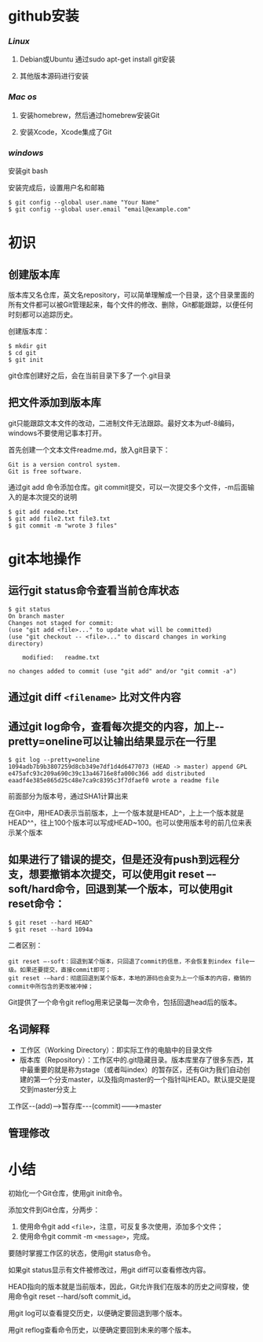 # github安装
### *Linux*

1. Debian或Ubuntu 通过sudo apt-get install git安装

2. 其他版本源码进行安装

### *Mac os*

1. 安装homebrew，然后通过homebrew安装Git

2. 安装Xcode，Xcode集成了Git

### _windows_

安装git bash

安装完成后，设置用户名和邮箱

    $ git config --global user.name "Your Name"
    $ git config --global user.email "email@example.com"
# 初识
## 创建版本库

版本库又名仓库，英文名repository，可以简单理解成一个目录，这个目录里面的所有文件都可以被Git管理起来，每个文件的修改、删除，Git都能跟踪，以便任何时刻都可以追踪历史。

创建版本库：

    $ mkdir git
    $ cd git
    $ git init
git仓库创建好之后，会在当前目录下多了一个.git目录

## 把文件添加到版本库

git只能跟踪文本文件的改动，二进制文件无法跟踪。最好文本为utf-8编码，windows不要使用记事本打开。

首先创建一个文本文件readme.md，放入git目录下：

    Git is a version control system.
    Git is free software.
通过git add 命令添加仓库。git commit提交，可以一次提交多个文件，-m后面输入的是本次提交的说明

    $ git add readme.txt
    $ git add file2.txt file3.txt
    $ git commit -m "wrote 3 files"

# git本地操作

## 运行git status命令查看当前仓库状态

    $ git status
    On branch master
    Changes not staged for commit:
    (use "git add <file>..." to update what will be committed)
    (use "git checkout -- <file>..." to discard changes in working directory)

        modified:   readme.txt

    no changes added to commit (use "git add" and/or "git commit -a")

## 通过git diff `<filename>` 比对文件内容

## 通过git log命令，查看每次提交的内容，加上--pretty=oneline可以让输出结果显示在一行里

    $ git log --pretty=oneline
    1094adb7b9b3807259d8cb349e7df1d4d6477073 (HEAD -> master) append GPL
    e475afc93c209a690c39c13a46716e8fa000c366 add distributed
    eaadf4e385e865d25c48e7ca9c8395c3f7dfaef0 wrote a readme file

前面部分为版本号，通过SHA1计算出来

在Git中，用HEAD表示当前版本，上一个版本就是HEAD^，上上一个版本就是HEAD^^，往上100个版本可以写成HEAD~100。也可以使用版本号的前几位来表示某个版本

## 如果进行了错误的提交，但是还没有push到远程分支，想要撤销本次提交，可以使用git reset –-soft/hard命令，回退到某一个版本，可以使用git reset命令：

    $ git reset --hard HEAD^
    $ git reset --hard 1094a

二者区别：

    git reset –-soft：回退到某个版本，只回退了commit的信息，不会恢复到index file一级。如果还要提交，直接commit即可；
    git reset -–hard：彻底回退到某个版本，本地的源码也会变为上一个版本的内容，撤销的commit中所包含的更改被冲掉；

Git提供了一个命令git reflog用来记录每一次命令，包括回退head后的版本。

## 名词解释

* 工作区（Working Directory）：即实际工作的电脑中的目录文件
* 版本库（Repository）：工作区中的.git隐藏目录。版本库里存了很多东西，其中最重要的就是称为stage（或者叫index）的暂存区，还有Git为我们自动创建的第一个分支master，以及指向master的一个指针叫HEAD。默认提交是提交到master分支上

工作区--(add)-->暂存库---(commit)--->master

## 管理修改

# 小结

初始化一个Git仓库，使用git init命令。

添加文件到Git仓库，分两步：
1. 使用命令git add `<file>`，注意，可反复多次使用，添加多个文件；
2. 使用命令git commit -m `<message>`，完成。

要随时掌握工作区的状态，使用git status命令。

如果git status显示有文件被修改过，用git diff可以查看修改内容。

HEAD指向的版本就是当前版本，因此，Git允许我们在版本的历史之间穿梭，使用命令git reset --hard/soft commit_id。

用git log可以查看提交历史，以便确定要回退到哪个版本。

用git reflog查看命令历史，以便确定要回到未来的哪个版本。